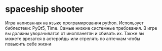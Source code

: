 # spaceship shooter
Игра написанная на языке програмирования python. Использует библеотеки: PyQt5, Time. Самые низкие системные требования. В игре вы должны уворачиватся от инопланетян и сбивать их. Также вы можете врезатся в астеройды или стрелять по аптечкам чтобы повысить себе жизни
